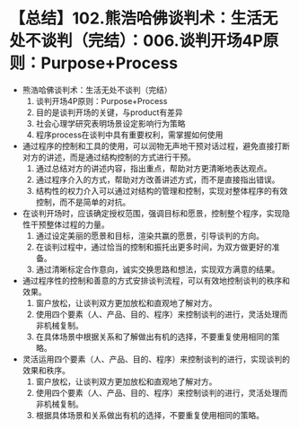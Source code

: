 # 【总结】102.熊浩哈佛谈判术：生活无处不谈判（完结）：006.谈判开场4P原则：Purpose+Process

-   熊浩哈佛谈判术：生活无处不谈判（完结）
    1.  谈判开场4P原则：Purpose+Process
    2.  目的是谈判开场的关键，与product有差异
    3.  社会心理学研究表明场景设定影响行为策略
    4.  程序process在谈判中具有重要权利，需掌握如何使用
-   通过程序的控制和工具的使用，可以润物无声地干预对话过程，避免直接打断对方的讲述，而是通过结构控制的方式进行干预。
    1.  通过总结对方的讲述内容，指出重点，帮助对方更清晰地表达观点。
    2.  通过程序介入的方式，帮助对方改善讲述方式，而不是直接指出错误。
    3.  结构性的权力介入可以通过对结构的管理和控制，实现对整体程序的有效控制，而不是简单的对抗。
-   在谈判开场时，应该确定授权范围，强调目标和愿景，控制整个程序，实现隐性干预整体过程的力量。
    1.  通过设定美丽的愿景和目标，渲染共赢的愿景，引导谈判的方向。
    2.  在谈判过程中，通过恰当的控制和振托出更多时间，为双方做更好的准备。
    3.  通过清晰标定合作意向，诚实交换思路和想法，实现双方满意的结果。
-   通过程序性的控制和善意的方式安排谈判流程，可以有效地控制谈判的秩序和效果。
    1.  窗户放松，让谈判双方更加放松和直观地了解对方。
    2.  使用四个要素（人、产品、目的、程序）来控制谈判的进行，灵活处理而非机械复制。
    3.  在具体场景中根据关系和了解做出有机的选择，不要重复使用相同的策略。
-   灵活运用四个要素（人、产品、目的、程序）来控制谈判的进行，实现谈判的效果和秩序。
    1.  窗户放松，让谈判双方更加放松和直观地了解对方。
    2.  使用四个要素（人、产品、目的、程序）来控制谈判的进行，灵活处理而非机械复制。
    3.  根据具体场景和关系做出有机的选择，不要重复使用相同的策略。